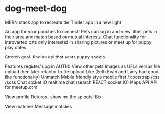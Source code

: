 # dog-meet-dog
MERN stack app to recreate the Tinder app in a new light

An app for your pooches to connect! Pets can log in and view other pets in their area and match based on mutual interests. Chat functionality for introverted cats only interested in sharing pictures or meet up for puppy play dates 

Stretch goal- find an api that posts puppy socials 

Features
register/ Log in AUTH0 
View other pets 
Images as URLs versus file upload then later refactor to file upload 
Like (Seth Evan and Larry had good like functionality) 
Unmatch
Mobile friendly style mobile first / bootstrap /css /scss 
Chat socket IO realtime chat (search REACT socket IO) 
Maps API 
API for meetup.com

View profile
Pictures- show me the sploots! 
Bio


View matches 
Message matches 
